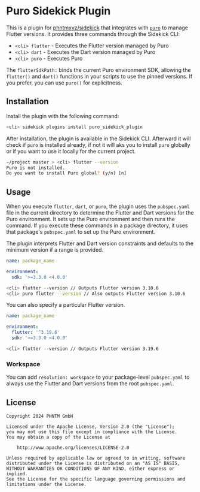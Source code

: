# Puro Sidekick Plugin

This is a plugin for [phntmxyz/sidekick](https://github.com/phntmxyz/sidekick) that integrates with [`puro`](https://github.com/pingbird/puro) to manage Flutter versions. It provides three commands through the Sidekick CLI:

- `<cli> flutter` - Executes the Flutter version managed by Puro
- `<cli> dart` - Executes the Dart version managed by Puro
- `<cli> puro` - Executes Puro

The `flutterSdkPath:` binds the current Puro environment SDK, allowing the `flutter()` and `dart()` functions in your scripts to use the pinned versions. If you prefer, you can use `puro()` for explicitness.

## Installation

Install the plugin with the following command:

```bash
<cli> sidekick plugins install puro_sidekick_plugin
```

After installation, the plugin is available in the Sidekick CLI.
Afterward it will check if `puro` is installed already, if not it will aks you to install `puro` globally 
or if you want to use it locally for the current project.

```bash
~/project master > <cli> flutter --version                                                                                                                   5s
Puro is not installed.
Do you want to install Puro global? (y/n) [n] 
```

## Usage

When you execute `flutter`, `dart`, or `puro`, the plugin uses the `pubspec.yaml` file in the current directory to determine the Flutter and Dart versions for the Puro environment. It sets up the Puro environment and then runs the command. If you execute these commands in a package directory, it uses that package's `pubspec.yaml` to set up the Puro environment.

The plugin interprets Flutter and Dart version constraints and defaults to the minimum version if a range is provided.

```yaml
name: package_name

environment:
  sdk: '>=3.3.0 <4.0.0'
```

```bash
<cli> flutter --version // Outputs Flutter version 3.10.6
<cli> puro flutter --version // Also outputs Flutter version 3.10.6
```

You can also specify a particular Flutter version.

```yaml
name: package_name

environment:
  flutter: '^3.19.6'
  sdk: '>=3.3.0 <4.0.0'
```

```bash
<cli> flutter --version // Outputs Flutter version 3.19.6
```

### Workspace

You can add `resolution: workspace` to your package-level `pubspec.yaml` to always use the Flutter and Dart versions from the root `pubspec.yaml`.

## License

```
Copyright 2024 PHNTM GmbH

Licensed under the Apache License, Version 2.0 (the "License");
you may not use this file except in compliance with the License.
You may obtain a copy of the License at

    http://www.apache.org/licenses/LICENSE-2.0

Unless required by applicable law or agreed to in writing, software
distributed under the License is distributed on an "AS IS" BASIS,
WITHOUT WARRANTIES OR CONDITIONS OF ANY KIND, either express or implied.
See the License for the specific language governing permissions and
limitations under the License.
```